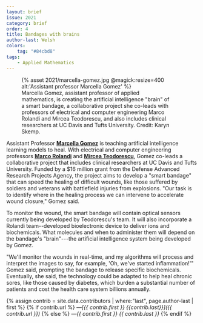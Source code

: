 ```yaml
---
layout: brief
issue: 2021
category: brief
order: 4
title: Bandages with brains
author-last: Welsh
colors:
    tag: "#84cbd8"
tags:
    - Applied Mathematics
---
```

<figure style="width:400px">
  {% asset 2021/marcella-gomez.jpg @magick:resize=400 alt:'Assistant professor Marcella Gomez' %}<figcaption>Marcella Gomez, assistant professor of applied mathematics, is creating the artificial intelligence "brain" of a smart bandage, a collaborative project she co-leads with professors of electrical and computer engineering Marco Rolandi and Mircea Teodorescu, and also includes clinical researchers at UC Davis and Tufts University. Credit: Karyn Skemp.</figcaption>
</figure>

Assistant Professor [**Marcella Gomez**](https://www.soe.ucsc.edu/people/mgomez26) is teaching artificial intelligence learning models to heal. With electrical and computer engineering professors [**Marco Rolandi**](https://www.soe.ucsc.edu/people/mrolandi) and [**Mircea Teodorescu**](https://www.soe.ucsc.edu/people/mteodorescu), Gomez co-leads a collaborative project that includes clinical researchers at UC Davis and Tufts University. Funded by a \$16 million grant from the Defense Advanced Research Projects Agency, the project aims to develop a "smart bandage" that can speed the healing of difficult wounds, like those suffered by soldiers and veterans with battlefield injuries from explosions. "Our task is to identify where in the healing process we can intervene to accelerate wound closure," Gomez said.

To monitor the wound, the smart bandage will contain optical sensors currently being developed by Teodorescu's team. It will also incorporate a Rolandi team--developed bioelectronic device to deliver ions and biochemicals. What molecules and when to administer them will depend on the bandage's "brain"---the artificial intelligence system being developed by Gomez.

"We'll monitor the wounds in real-time, and my algorithms will process and interpret the images to say, for example, 'Oh, we've started inflammation!'" Gomez said, prompting the bandage to release specific biochemicals. Eventually, she said, the technology could be adapted to help heal chronic sores, like those caused by diabetes, which burden a substantial number of patients and cost the health care system billions annually.

{% assign contrib = site.data.contributors | where:"last", page.author-last | first %}
{% if contrib.url %}
*&mdash;[{{ contrib.first }} {{contrib.last}}]({{ contrib.url }})*
{% else %}
*&mdash;{{ contrib.first }} {{ contrib.last }}*
{% endif %}
